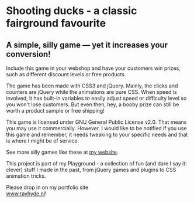 <h1>Shooting ducks - a classic fairground favourite</h1>
<h2>A simple, silly game — yet it increases your conversion!</h2>
<p>Include this game in your webshop and have your customers win prizes, such as different discount levels or free products.</p>
<p>The game has been made with CSS3 and jQuery. Mainly, the clicks and counters are jQuery while the animations are pure CSS. When speed is involved, it has built-in variables to easily adjust speed or difficulty level so you won't lose customers. But even then, hey, a booby prize can still be worth a product sample or free shipping!</p>
<p>This game is licensed under GNU General Public License v2.0. That means you may use it commercially. However, I would like to be notified if you use this game and remember, it needs tweaking to your specific needs and that is where I might be of service.</p>
<p>See more silly games like these at <a href="http://www.rayhyde.nl/playground/simple_games.html">my website</a>.</p>
<div id="explain">
<p>This project is part of my Playground - a collection of fun (and dare I say it: clever) stuff I made in the past, from jQuery games and plugins to CSS animation tricks.</p>
<p>Please drop in on my portfolio site <br><a href="http://www.rayhyde.nl">www.rayhyde.nl</a>!</p>
</div>
